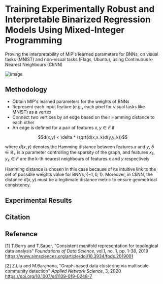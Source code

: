 # Training Experimentally Robust and Interpretable Binarized Regression Models Using Mixed-Integer Programming 

Proving the interpretability of MIP's learned parameters for BNNs, on visual tasks (MNIST) and non-visual tasks (Flags, Ubuntu), using Continuous k-Nearest Neighbours (CkNN)

![image](https://user-images.githubusercontent.com/55796146/198813266-781a7a9f-3e80-42e7-8281-e831a6570eae.png)

## Methodology 

* Obtain MIP's learned parameters for the weights of BNNs 
* Represent each input feature (e.g., each pixel for visual tasks like MNIST) as a vertex 
* Connect two vertices by an edge based on their Hamming distance to each other
* An edge is defined for a pair of features $x,y \in F$ if 

$$d(x,y) < \delta * \sqrt{d(x,x_k)d(y,y_k)}$$ 

where $d(x,y)$ denotes the Hamming distance between features $x$ and $y$, $\delta \in \mathbb{R}_+$ is a parameter controlling the sparsity of the graph, and features $x_k, y_k \in F$ are the k-th nearest neighbours of features $x$ and $y$ respectively

Hamming distance is chosen in this case because of its intuitive link to the set of possible weights value for BNNs, $\lbrace -1,0,1 \rbrace$. Moreover, in CkNN, the distance $d(x, y)$ must be a legitimate distance metric to ensure geometrical consistency. 

## Experimental Results 

## Citation

## Reference 

<a id="1">[1]</a> 
T.Berry and T.Sauer, "Consistent manifold representation for topological data analysis"
*Foundations of Data Science*, vol.1, no. 1, pp. 1-38, 2019 
https://www.aimsciences.org/article/doi/10.3934/fods.2019001

<a id="2">[2]</a> 
Z.Liu and M.Barahona, "Graph-based data clustering via multiscale community detection"
*Applied Network Science*, 3, 2020 
https://doi.org/10.1007/s41109-019-0248-7

